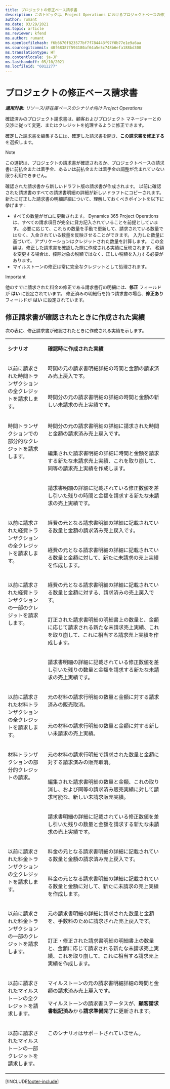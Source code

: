 ```yaml
---
title: プロジェクトの修正ベース請求書
description: このトピックは、Project Operations におけるプロジェクトベースの修正請求書の作成と確認方法に関する情報を提供します。
author: rumant
ms.date: 03/29/2021
ms.topic: article
ms.reviewer: kfend
ms.author: rumant
ms.openlocfilehash: f6b6670f823577bf7f784443f97f0b77e1e9a6aa
ms.sourcegitcommit: 40f68387f594180af64a5e5c748b6efa188bd300
ms.translationtype: HT
ms.contentlocale: ja-JP
ms.lasthandoff: 05/10/2021
ms.locfileid: "6012277"
---
```

# <a name="corrective-project-based-invoices"></a>プロジェクトの修正ベース請求書

_**適用対象:** リソース/非在庫ベースのシナリオ向け Project Operations_

確認済みのプロジェクト請求書は、顧客およびプロジェクト マネージャーとの交渉に従って変更、またはクレジットを処理するように修正できます。

確定した請求書を編集するには、確定した請求書を開き、**この請求書を修正する** を選択します。 

> [!NOTE]
> この選択は、プロジェクトの請求書が確認されるか、プロジェクトベースの請求書に前払金または着手金、あるいは前払金または着手金の調整が含まれていない限り利用できません。

確認された請求書から新しいドラフト版の請求書が作成されます。 以前に確認された請求書のすべての請求書明細の詳細が新しいドラフトにコピーされます。 新たに訂正した請求書の明細詳細について、理解しておくべきポイントを以下に挙げます :

- すべての数量がゼロに更新されます。 Dynamics 365 Project Operations は、すべての請求項目が完全に貸方記入されていることを前提としています。 必要に応じて、これらの数量を手動で更新して、請求されている数量ではなく、入金されている数量を反映させることができます。 入力した数量に基づいて、アプリケーションはクレジットされた数量を計算します。 この金額は、修正した請求書を確認した際に作成される実績に反映されます。 税額を変更する場合は、控除対象の税額ではなく、正しい税額を入力する必要があります。
- マイルストーンの修正は常に完全なクレジットとして処理されます。


> [!IMPORTANT]
> 他のすでに請求された料金の修正である請求書行の明細には、**修正** フィールドが **はい** に設定されています。 修正済みの明細行を持つ請求書の場合、**修正あり** フィールドが **はい** に設定されています。

## <a name="actuals-created-when-a-corrective-invoice-is-confirmed"></a>修正請求書が確認されたときに作成された実績

次の表に、修正請求書が確認されたときに作成される実績を示します。

<table border="0" cellspacing="0" cellpadding="0">
    <tbody>
        <tr>
            <td width="216" valign="top">
                <p>
                    <strong>シナリオ</strong>
                </p>
            </td>
            <td width="808" valign="top">
                <p>
                    <strong>確認時に作成された実績</strong>
                </p>
            </td>
        </tr>
        <tr>
            <td width="216" rowspan="2" valign="top">
                <p>
以前に請求された時間トランザクションの全クレジットを請求します。
                </p>
            </td>
            <td width="408" valign="top">
                <p>
時間の元の請求書明細詳細の時間と金額の請求済み売上戻入です。
                </p>
            </td>
        </tr>
        <tr>
            <td width="408" valign="top">
                <p>
時間分の元の請求書明細の詳細の時間と金額の新しい未請求の売上実績です。
                </p>
            </td>
        </tr>
        <tr>
            <td width="216" rowspan="3" valign="top">
                <p>
時間トランザクションでの部分的なクレジットを請求します。
                </p>
            </td>
            <td width="408" valign="top">
                <p>
時間分の元の請求書明細の詳細に請求された時間と金額の請求済み売上戻入です。
                </p>
            </td>
        </tr>
        <tr>
            <td width="408" valign="top">
                <p>
編集された請求書明細の詳細に時間と金額を請求する新たな未請求売上実績、これを取り崩して、同等の請求売上実績を作成します。
                </p>
            </td>
        </tr>
        <tr>
            <td width="408" valign="top">
                <p>
請求書明細の詳細に記載されている修正数値を差し引いた残りの時間と金額を請求する新たな未請求の売上実績です。
                </p>
            </td>
        </tr>
        <tr>
            <td width="216" rowspan="2" valign="top">
                <p>
以前に請求された経費トランザクションの全クレジットを請求します。
                </p>
            </td>
            <td width="408" valign="top">
                <p>
経費の元となる請求書明細の詳細に記載されている数量と金額の請求済み売上戻入です。
                </p>
            </td>
        </tr>
        <tr>
            <td width="408" valign="top">
                <p>
経費の元となる請求書明細の詳細に記載されている数量と金額に対して、新たに未請求の売上実績を作成します。
                </p>
            </td>
        </tr>
        <tr>
            <td width="216" rowspan="3" valign="top">
                <p>
以前に請求された経費トランザクションの一部のクレジットを請求します。
                </p>
            </td>
            <td width="408" valign="top">
                <p>
経費の元となる請求書明細の詳細に記載されている数量と金額に対する、請求済みの売上戻入です。
                </p>
            </td>
        </tr>
        <tr>
            <td width="408" valign="top">
                <p>
訂正された請求書明細の明細書上の数量と、金額に応じて請求される新たな未請求売上実績、これを取り崩して、これに相当する請求売上実績を作成します。
                </p>
            </td>
        </tr>
        <tr>
            <td width="408" valign="top">
                <p>
請求書明細の詳細に記載されている修正数値を差し引いた残りの数量と金額を請求する新たな未請求の売上実績です。
                </p>
            </td>
        </tr>
                <tr>
            <td width="216" rowspan="2" valign="top">
                <p>
以前に請求された材料トランザクションの全クレジットを請求します。
                </p>
            </td>
            <td width="408" valign="top">
                <p>
元の材料の請求行明細の数量と金額に対する請求済みの販売取消。
                </p>
            </td>
        </tr>
        <tr>
            <td width="408" valign="top">
                <p>
元の材料の請求行明細の数量と金額に対する新しい未請求の売上実績。
                </p>
            </td>
        </tr>
        <tr>
            <td width="216" rowspan="3" valign="top">
                <p>
材料トランザクションの部分的クレジットの請求。
                </p>
            </td>
            <td width="408" valign="top">
                <p>
元の材料の請求行明細で請求された数量と金額に対する請求済みの販売取消。
                </p>
            </td>
        </tr>
        <tr>
            <td width="408" valign="top">
                <p>
編集された請求書明細の数量と金額、これの取り消し、および同等の請求済み販売実績に対して請求可能な、新しい未請求販売実績。
                </p>
            </td>
        </tr>
        <tr>
            <td width="408" valign="top">
                <p>
請求書明細の詳細に記載されている修正数値を差し引いた残りの数量と金額を請求する新たな未請求の売上実績です。
                </p>
            </td>
        </tr>
        <tr>
            <td width="216" rowspan="2" valign="top">
                <p>
以前に請求された料金トランザクションの全クレジットを請求します。
                </p>
            </td>
            <td width="408" valign="top">
                <p>
料金の元となる請求書明細の詳細に記載されている数量と金額の請求済み売上戻入です。
                </p>
            </td>
        </tr>
        <tr>
            <td width="408" valign="top">
                <p>
料金の元となる請求書明細の詳細に記載されている数量と金額に対して、新たに未請求の売上実績を作成します。
                </p>
            </td>
        </tr>
        <tr>
            <td width="216" rowspan="2" valign="top">
                <p>
以前に請求された料金トランザクションの一部のクレジットを請求します。
                </p>
            </td>
            <td width="408" valign="top">
                <p>
元の請求書明細の詳細に請求された数量と金額を、手数料のために請求された売上戻入です。
                </p>
            </td>
        </tr>
        <tr>
            <td width="408" valign="top">
                <p>
訂正・修正された請求書明細の明細書上の数量と、金額に応じて請求される新たな未請求売上実績、これを取り崩して、これに相当する請求売上実績を作成します。
                </p>
            </td>
        </tr>
        <tr>
            <td width="216" valign="top">
                <p>
以前に請求されたマイルストーンの全クレジットを請求します。
                </p>
            </td>
            <td width="408" valign="top">
                <p>
マイルストーンの元の請求書明細詳細の時間と金額の請求済み売上戻入です。
                </p>
                <p>
マイルストーンの請求書ステータスが、<b>顧客請求書転記済み</b>から<b>請求準備完了</b>に更新されます。
                </p>
            </td>
        </tr>
        <tr>
            <td width="216" valign="top">
                <p>
以前に請求されたマイルストーンの一部クレジットを請求します。
                </p>
            </td>
            <td width="408" valign="top">
                <p>
このシナリオはサポートされていません。
                </p>
            </td>
        </tr>       
    </tbody>
</table>


[!INCLUDE[footer-include](../includes/footer-banner.md)]
